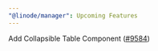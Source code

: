 ```yaml
---
"@linode/manager": Upcoming Features
---
```


Add Collapsible Table Component ([#9584](https://github.com/linode/manager/pull/9584))
